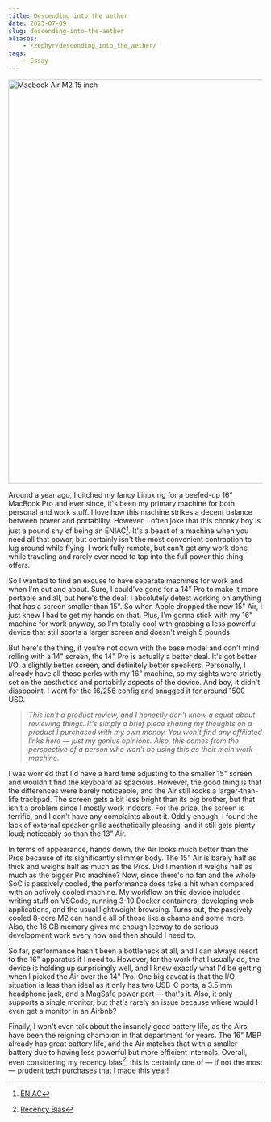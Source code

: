 ```yaml
---
title: Descending into the aether
date: 2023-07-09
slug: descending-into-the-aether
aliases:
    - /zephyr/descending_into_the_aether/
tags:
    - Essay
---
```


<img
    src="https://user-images.githubusercontent.com/
30027932/252213261-01adc640-3bcf-46d8-8f40-dc506e0cb493.jpg"
    alt="Macbook Air M2 15 inch"
width="800px"> </img>

Around a year ago, I ditched my fancy Linux rig for a beefed-up 16" MacBook Pro and ever
since, it's been my primary machine for both personal and work stuff. I love how this
machine strikes a decent balance between power and portability. However, I often joke that
this chonky boy is just a pound shy of being an ENIAC[^1]. It's a beast of a machine when
you need all that power, but certainly isn't the most convenient contraption to lug around
while flying. I work fully remote, but can't get any work done while traveling and rarely
ever need to tap into the full power this thing offers.

So I wanted to find an excuse to have separate machines for work and when I'm out and about.
Sure, I could've gone for a 14" Pro to make it more portable and all, but here's the deal: I
absolutely detest working on anything that has a screen smaller than 15". So when Apple
dropped the new 15" Air, I just knew I had to get my hands on that. Plus, I'm gonna stick
with my 16" machine for work anyway, so I'm totally cool with grabbing a less powerful
device that still sports a larger screen and doesn't weigh 5 pounds.

But here's the thing, if you're not down with the base model and don't mind rolling with a
14" screen, the 14" Pro is actually a better deal. It's got better I/O, a slightly better
screen, and definitely better speakers. Personally, I already have all those perks with my
16" machine, so my sights were strictly set on the aesthetics and portabitly aspects of the
device. And boy, it didn't disappoint. I went for the 16/256 config and snagged it for
around 1500 USD.

> _This isn't a product review, and I honestly don't know a squat about reviewing things.
> It's simply a brief piece sharing my thoughts on a product I purchased with my own money.
> You won't find any affiliated links here — just my genius opinions. Also, this comes from
> the perspective of a person who won't be using this as their main work machine._

I was worried that I'd have a hard time adjusting to the smaller 15" screen and wouldn't
find the keyboard as spacious. However, the good thing is that the differences were barely
noticeable, and the Air still rocks a larger-than-life trackpad. The screen gets a bit less
bright than its big brother, but that isn't a problem since I mostly work indoors. For the
price, the screen is terrific, and I don't have any complaints about it. Oddly enough, I
found the lack of external speaker grills aesthetically pleasing, and it still gets plenty
loud; noticeably so than the 13" Air.

In terms of appearance, hands down, the Air looks much better than the Pros because of its
significantly slimmer body. The 15" Air is barely half as thick and weighs half as much as
the Pros. Did I mention it weighs half as much as the bigger Pro machine? Now, since there's
no fan and the whole SoC is passively cooled, the performance does take a hit when compared
with an actively cooled machine. My workflow on this device includes writing stuff on
VSCode, running 3-10 Docker containers, developing web applications, and the usual
lightweight browsing. Turns out, the passively cooled 8-core M2 can handle all of those like
a champ and some more. Also, the 16 GB memory gives me enough leeway to do serious
development work every now and then should I need to.

So far, performance hasn't been a bottleneck at all, and I can always resort to the 16"
apparatus if I need to. However, for the work that I usually do, the device is holding up
surprisingly well, and I knew exactly what I'd be getting when I picked the Air over the 14"
Pro. One big caveat is that the I/O situation is less than ideal as it only has two USB-C
ports, a 3.5 mm headphone jack, and a MagSafe power port — that's it. Also, it only supports
a single monitor, but that's rarely an issue because where would I even get a monitor in an
Airbnb?

Finally, I won't even talk about the insanely good battery life, as the Airs have been the
reigning champion in that department for years. The 16" MBP already has great battery life,
and the Air matches that with a smaller battery due to having less powerful but more
efficient internals. Overall, even considering my recency bias[^2], this is certainly one of
— if not the most — prudent tech purchases that I made this year!

[^1]: [ENIAC](https://en.wikipedia.org/wiki/ENIAC)

[^2]: [Recency Bias](https://en.wikipedia.org/wiki/Recency_bias)
